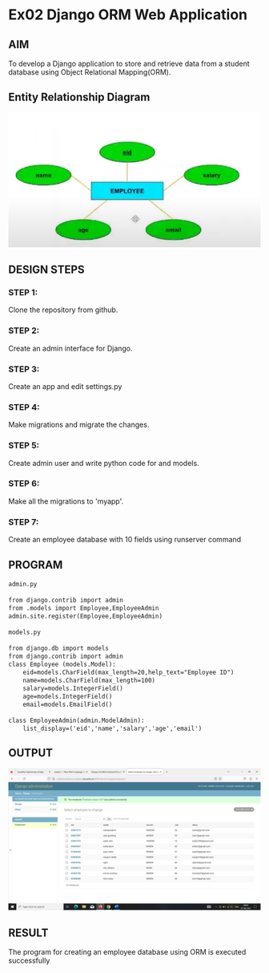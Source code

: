 # Ex02 Django ORM Web Application

## AIM
To develop a Django application to store and retrieve data from a student database using Object Relational Mapping(ORM).

## Entity Relationship Diagram

![OUTPUT](./er.png)

## DESIGN STEPS

### STEP 1:
Clone the repository from github.

### STEP 2:
Create an admin interface for Django.

### STEP 3:
Create an app and edit settings.py 

### STEP 4:
Make migrations and migrate the changes.

### STEP 5:
Create admin user and write python code for and models.

### STEP 6:
Make all the migrations to 'myapp'.

### STEP 7:
Create an employee database with 10 fields using runserver command

## PROGRAM

```
admin.py

from django.contrib import admin
from .models import Employee,EmployeeAdmin
admin.site.register(Employee,EmployeeAdmin)

models.py

from django.db import models
from django.contrib import admin
class Employee (models.Model):
    eid=models.CharField(max_length=20,help_text="Employee ID")
    name=models.CharField(max_length=100)
    salary=models.IntegerField()
    age=models.IntegerField()
    email=models.EmailField()

class EmployeeAdmin(admin.ModelAdmin):
    list_display=('eid','name','salary','age','email')
```

## OUTPUT
![OUTPUT](./out.png)


## RESULT
The program for creating an employee database using ORM is executed successfully